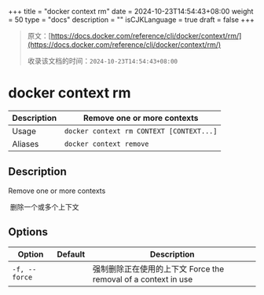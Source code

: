 +++
title = "docker context rm"
date = 2024-10-23T14:54:43+08:00
weight = 50
type = "docs"
description = ""
isCJKLanguage = true
draft = false
+++

> 原文：[https://docs.docker.com/reference/cli/docker/context/rm/](https://docs.docker.com/reference/cli/docker/context/rm/)
>
> 收录该文档的时间：`2024-10-23T14:54:43+08:00`

# docker context rm

| Description | Remove one or more contexts              |
| :---------- | ---------------------------------------- |
| Usage       | `docker context rm CONTEXT [CONTEXT...]` |
| Aliases     | `docker context remove`                  |

## Description

Remove one or more contexts

​	删除一个或多个上下文

## Options

| Option        | Default | Description                                                  |
| ------------- | ------- | ------------------------------------------------------------ |
| `-f, --force` |         | 强制删除正在使用的上下文 Force the removal of a context in use |
